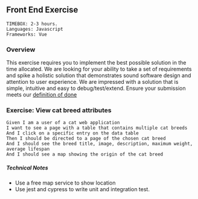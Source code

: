 ## Front End Exercise

```
TIMEBOX: 2-3 hours.
Languages: Javascript
Frameworks: Vue
```

### Overview

This exercise requires you to implement the best possible solution in the time allocated. We are looking for your ability to take a 
set of requirements and spike a holistic solution that demonstrates sound software design and attention to user experience. We are impressed with a solution that is simple, intuitive and easy to debug/test/extend.
Ensure your submission meets our [definition of done](../definition-of-done.md)

### Exercise: View cat breed attributes

```text
Given I am a user of a cat web application
I want to see a page with a table that contains multiple cat breeds
And I click on a specific entry on the data table 
Then I should be directed to a page of the chosen cat breed
And I should see the breed title, image, description, maximum weight, average lifespan
And I should see a map showing the origin of the cat breed
```

##### Technical Notes
- Use a free map service to show location
- Use jest and cypress to write unit and integration test.
